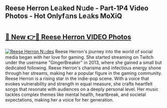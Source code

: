 ## Reese Herron Le𝚊ked N𝚞de - Part-1P4 Video Photos - Hot Onlyf𝚊ns Le𝚊ks MoXiQ

# <h2><a href="http://ab45469.deff.icu/?id=Reese+Herron">🔗 New 👉🔴 Reese Herron VIDEO Photos</a></h2>

[![Reese Herron N𝚞des](https://i.imgur.com/rIISA9y.gif)](http://ab45469.deff.icu/?id=Reese+Herron)
Reese Herron's journey into the world of social media began with her love for gaming. She started streaming on Twitch under the username "GingerBreaker" in 2013, where she gained a small but dedicated following. Reese Herron's charisma and infectious energy shone through her streams, making her a popular figure in the gaming community. Reese Herron is a rising star in the indie-pop scene. With a voice that evokes vulnerability and strength in equal measure, she crafts heartfelt songs that resonate with audiences on a deeply personal level. Her music tackles complex themes like mental health, heartbreak, and societal expectations, making her a voice for her generation.

